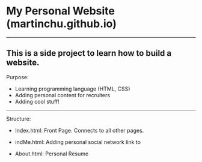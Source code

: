 # My Personal Website (martinchu.github.io)
---
This is a side project to learn how to build a website.
---
Purpose:

* Learning programming language (HTML, CSS)
* Adding personal content for recruiters
* Adding cool stuff!
---
Structure:

* Index.html: Front Page. Connects to all other pages.

* indMe.html: Adding personal social network link to

* About.html: Personal Resume
